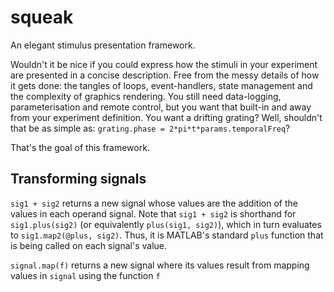# squeak
An elegant stimulus presentation framework.

Wouldn't it be nice if you could express how the stimuli in your experiment are presented in a concise description. Free from the messy details of how it gets done: the tangles of loops, event-handlers, state management and the complexity of graphics rendering. You still need data-logging, parameterisation and remote control, but you want that built-in and away from your experiment definition. You want a drifting grating? Well, shouldn't that be as simple as: `grating.phase = 2*pi*t*params.temporalFreq`?

That's the goal of this framework.

Transforming signals
--------------------

`sig1 + sig2` returns a new signal whose values are the addition of the values in each operand signal. Note that `sig1 + sig2` is shorthand for `sig1.plus(sig2)` (or equivalently `plus(sig1, sig2)`), which in turn evaluates to `sig1.map2(@plus, sig2)`. Thus, it is MATLAB's standard `plus` function that is being called on each signal's value.

`signal.map(f)` returns a new signal where its values result from mapping values in `signal` using the function `f`
